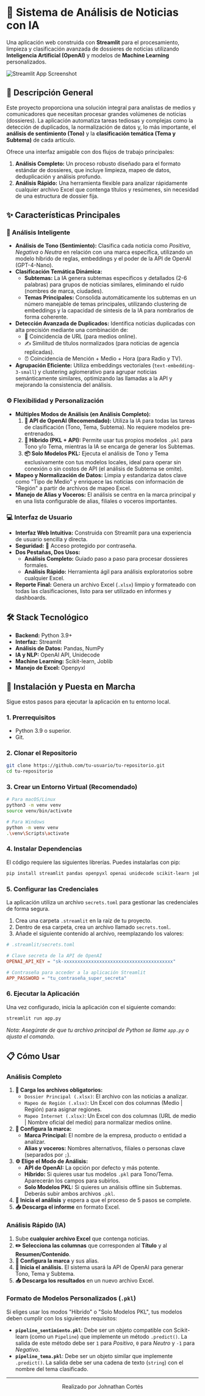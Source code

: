# 📰 Sistema de Análisis de Noticias con IA

Una aplicación web construida con **Streamlit** para el procesamiento, limpieza y clasificación avanzada de dossieres de noticias utilizando **Inteligencia Artificial (OpenAI)** y modelos de **Machine Learning** personalizados.

![Streamlit App Screenshot](https://raw.githubusercontent.com/username/repo/main/screenshot.png) <!-- ⚠️ Reemplaza esta URL con una captura de pantalla real de tu app -->



## 📜 Descripción General

Este proyecto proporciona una solución integral para analistas de medios y comunicadores que necesitan procesar grandes volúmenes de noticias (dossieres). La aplicación automatiza tareas tediosas y complejas como la detección de duplicados, la normalización de datos y, lo más importante, el **análisis de sentimiento (Tono)** y la **clasificación temática (Tema y Subtema)** de cada artículo.

Ofrece una interfaz amigable con dos flujos de trabajo principales:
1.  **Análisis Completo:** Un proceso robusto diseñado para el formato estándar de dossieres, que incluye limpieza, mapeo de datos, deduplicación y análisis profundo.
2.  **Análisis Rápido:** Una herramienta flexible para analizar rápidamente cualquier archivo Excel que contenga títulos y resúmenes, sin necesidad de una estructura de dossier fija.

## ✨ Características Principales

### 🧠 Análisis Inteligente
-   **Análisis de Tono (Sentimiento):** Clasifica cada noticia como *Positiva*, *Negativa* o *Neutra* en relación con una marca específica, utilizando un modelo híbrido de reglas, embeddings y el poder de la API de OpenAI (GPT-4-Nano).
-   **Clasificación Temática Dinámica:**
    -   **Subtemas:** La IA genera subtemas específicos y detallados (2-6 palabras) para grupos de noticias similares, eliminando el ruido (nombres de marca, ciudades).
    -   **Temas Principales:** Consolida automáticamente los subtemas en un número manejable de temas principales, utilizando clustering de embeddings y la capacidad de síntesis de la IA para nombrarlos de forma coherente.
-   **Detección Avanzada de Duplicados:** Identifica noticias duplicadas con alta precisión mediante una combinación de:
    -   🔗 Coincidencia de URL (para medios online).
    -   ✍️ Similitud de títulos normalizados (para noticias de agencia replicadas).
    -   ⏰ Coincidencia de Mención + Medio + Hora (para Radio y TV).
-   **Agrupación Eficiente:** Utiliza embeddings vectoriales (`text-embedding-3-small`) y clustering aglomerativo para agrupar noticias semánticamente similares, optimizando las llamadas a la API y mejorando la consistencia del análisis.

### ⚙️ Flexibilidad y Personalización
-   **Múltiples Modos de Análisis (en Análisis Completo):**
    1.  **🤖 API de OpenAI (Recomendado):** Utiliza la IA para todas las tareas de clasificación (Tono, Tema, Subtema). No requiere modelos pre-entrenados.
    2.  **🧩 Híbrido (PKL + API):** Permite usar tus propios modelos `.pkl` para Tono y/o Tema, mientras la IA se encarga de generar los Subtemas.
    3.  **📦 Solo Modelos PKL:** Ejecuta el análisis de Tono y Tema exclusivamente con tus modelos locales, ideal para operar sin conexión o sin costos de API (el análisis de Subtema se omite).
-   **Mapeo y Normalización de Datos:** Limpia y estandariza datos clave como "Tipo de Medio" y enriquece las noticias con información de "Región" a partir de archivos de mapeo Excel.
-   **Manejo de Alias y Voceros:** El análisis se centra en la marca principal y en una lista configurable de alias, filiales o voceros importantes.

### 💻 Interfaz de Usuario
-   **Interfaz Web Intuitiva:** Construida con Streamlit para una experiencia de usuario sencilla y directa.
-   **Seguridad:** 🔑 Acceso protegido por contraseña.
-   **Dos Pestañas, Dos Usos:**
    -   **Análisis Completo:** Guiado paso a paso para procesar dossieres formales.
    -   **Análisis Rápido:** Herramienta ágil para análisis exploratorios sobre cualquier Excel.
-   **Reporte Final:** Genera un archivo Excel (`.xlsx`) limpio y formateado con todas las clasificaciones, listo para ser utilizado en informes y dashboards.

## 🛠️ Stack Tecnológico

-   **Backend:** Python 3.9+
-   **Interfaz:** Streamlit
-   **Análisis de Datos:** Pandas, NumPy
-   **IA y NLP:** OpenAI API, Unidecode
-   **Machine Learning:** Scikit-learn, Joblib
-   **Manejo de Excel:** Openpyxl

## 🚀 Instalación y Puesta en Marcha

Sigue estos pasos para ejecutar la aplicación en tu entorno local.

### 1. Prerrequisitos
-   Python 3.9 o superior.
-   Git.

### 2. Clonar el Repositorio
```bash
git clone https://github.com/tu-usuario/tu-repositorio.git
cd tu-repositorio
```

### 3. Crear un Entorno Virtual (Recomendado)
```bash
# Para macOS/Linux
python3 -m venv venv
source venv/bin/activate

# Para Windows
python -m venv venv
.\venv\Scripts\activate
```

### 4. Instalar Dependencias
El código requiere las siguientes librerías. Puedes instalarlas con pip:
```bash
pip install streamlit pandas openpyxl openai unidecode scikit-learn joblib numpy
```

### 5. Configurar las Credenciales
La aplicación utiliza un archivo `secrets.toml` para gestionar las credenciales de forma segura.

1.  Crea una carpeta `.streamlit` en la raíz de tu proyecto.
2.  Dentro de esa carpeta, crea un archivo llamado `secrets.toml`.
3.  Añade el siguiente contenido al archivo, reemplazando los valores:

```toml
# .streamlit/secrets.toml

# Clave secreta de la API de OpenAI
OPENAI_API_KEY = "sk-xxxxxxxxxxxxxxxxxxxxxxxxxxxxxxxxxxxxxxxx"

# Contraseña para acceder a la aplicación Streamlit
APP_PASSWORD = "tu_contraseña_super_secreta"
```

### 6. Ejecutar la Aplicación
Una vez configurado, inicia la aplicación con el siguiente comando:
```bash
streamlit run app.py
```
*Nota: Asegúrate de que tu archivo principal de Python se llame `app.py` o ajusta el comando.*

## 📋 Cómo Usar

### Análisis Completo

1.  **📂 Carga los archivos obligatorios:**
    -   `Dossier Principal (.xlsx)`: El archivo con las noticias a analizar.
    -   `Mapeo de Región (.xlsx)`: Un Excel con dos columnas (Medio | Región) para asignar regiones.
    -   `Mapeo Internet (.xlsx)`: Un Excel con dos columnas (URL de medio | Nombre oficial del medio) para normalizar medios online.
2.  **🏢 Configura la marca:**
    -   **Marca Principal:** El nombre de la empresa, producto o entidad a analizar.
    -   **Alias y voceros:** Nombres alternativos, filiales o personas clave (separados por `;`).
3.  **⚙️ Elige el Modo de Análisis:**
    -   **API de OpenAI:** La opción por defecto y más potente.
    -   **Híbrido:** Si quieres usar tus modelos `.pkl` para Tono/Tema. Aparecerán los campos para subirlos.
    -   **Solo Modelos PKL:** Si quieres un análisis offline sin Subtemas. Deberás subir ambos archivos `.pkl`.
4.  **🚀 Inicia el análisis** y espera a que el proceso de 5 pasos se complete.
5.  **📥 Descarga el informe** en formato Excel.

### Análisis Rápido (IA)

1.  Sube **cualquier archivo Excel** que contenga noticias.
2.  **✏️ Selecciona las columnas** que corresponden al **Título** y al **Resumen/Contenido**.
3.  **🏢 Configura la marca** y sus alias.
4.  **🚀 Inicia el análisis.** El sistema usará la API de OpenAI para generar Tono, Tema y Subtema.
5.  **📥 Descarga los resultados** en un nuevo archivo Excel.

### Formato de Modelos Personalizados (`.pkl`)

Si eliges usar los modos "Híbrido" o "Solo Modelos PKL", tus modelos deben cumplir con los siguientes requisitos:

-   **`pipeline_sentimiento.pkl`**: Debe ser un objeto compatible con Scikit-learn (como un `Pipeline`) que implemente un método `.predict()`. La salida de este método debe ser `1` para *Positivo*, `0` para *Neutro* y `-1` para *Negativo*.
-   **`pipeline_tema.pkl`**: Debe ser un objeto similar que implemente `.predict()`. La salida debe ser una cadena de texto (`string`) con el nombre del tema clasificado.

---
<div align="center">
    <p>Realizado por Johnathan Cortés</p>
</div>
